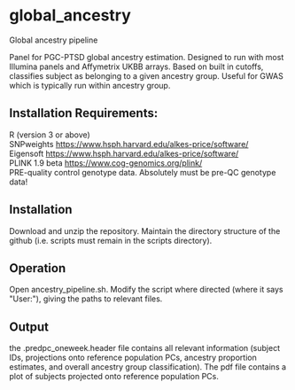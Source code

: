 # global_ancestry
Global ancestry pipeline  

Panel for PGC-PTSD global ancestry estimation. Designed to run with most Illumina panels and Affymetrix UKBB arrays. Based on built in cutoffs, classifies subject as belonging to a given ancestry group. Useful for GWAS which is typically run within ancestry group.

## Installation Requirements:
R (version 3 or above)  
SNPweights https://www.hsph.harvard.edu/alkes-price/software/  
Eigensoft https://www.hsph.harvard.edu/alkes-price/software/  
PLINK 1.9 beta https://www.cog-genomics.org/plink/  
PRE-quality control genotype data. Absolutely must be pre-QC genotype data!  

## Installation
Download and unzip the repository. Maintain the directory structure of the github (i.e. scripts must remain in the scripts directory).

## Operation
Open ancestry_pipeline.sh. Modify the script where directed (where it says "User:"), giving the paths to relevant files.

## Output
the .predpc_oneweek.header file contains all relevant information (subject IDs, projections onto reference population PCs, ancestry proportion estimates, and overall ancestry group classification). The pdf file contains a plot of subjects projected onto reference population PCs.
